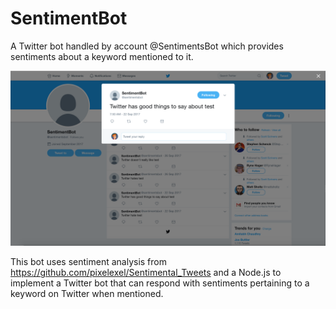 # SentimentBot
A Twitter bot handled by account @SentimentsBot which provides sentiments about a keyword mentioned to it.

![Screenshot](https://github.com/pixelexel/SentimentBot/blob/master/testScreenshot.png)

This bot uses sentiment analysis from https://github.com/pixelexel/Sentimental_Tweets and a Node.js to implement a Twitter bot that can respond with sentiments pertaining to a keyword on Twitter when mentioned.
